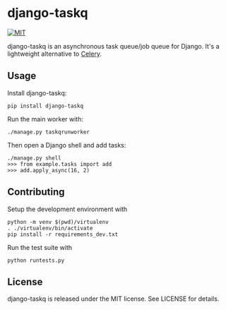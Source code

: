 # django-taskq

[![MIT](https://img.shields.io/github/license/ipsosante/django-taskq.svg)](https://tldrlegal.com/license/mit-license)

django-taskq is an asynchronous task queue/job queue for Django. It's a lightweight alternative to [Celery](http://www.celeryproject.org/).

## Usage

Install django-taskq:

    pip install django-taskq


Run the main worker with:

    ./manage.py taskqrunworker

Then open a Django shell and add tasks:

    ./manage.py shell
    >>> from example.tasks import add
    >>> add.apply_async(16, 2)

## Contributing

Setup the development environment with

    python -m venv $(pwd)/virtualenv
    . ./virtualenv/bin/activate
	pip install -r requirements_dev.txt

Run the test suite with

    python runtests.py

## License

django-taskq is released under the MIT license. See LICENSE for details.
